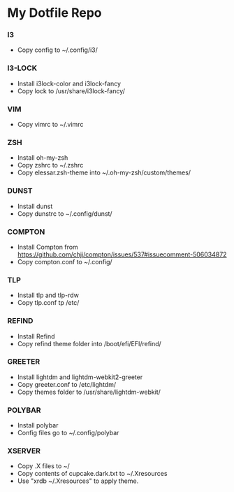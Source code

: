 # My Dotfile Repo

### I3
- Copy config to ~/.config/i3/

### I3-LOCK
- Install i3lock-color and i3lock-fancy
- Copy lock to /usr/share/i3lock-fancy/

### VIM
- Copy vimrc to ~/.vimrc

### ZSH
- Install oh-my-zsh
- Copy zshrc to ~/.zshrc
- Copy elessar.zsh-theme into ~/.oh-my-zsh/custom/themes/

### DUNST
- Install dunst
- Copy dunstrc to ~/.config/dunst/

### COMPTON
- Install Compton from https://github.com/chjj/compton/issues/537#issuecomment-506034872
- Copy compton.conf to ~/.config/

### TLP
- Install tlp and tlp-rdw
- Copy tlp.conf tp /etc/

### REFIND
- Install Refind
- Copy refind theme folder into /boot/efi/EFI/refind/

### GREETER
- Install lightdm and lightdm-webkit2-greeter
- Copy greeter.conf to /etc/lightdm/
- Copy themes folder to /usr/share/lightdm-webkit/

### POLYBAR
- Install polybar
- Config files go to ~/.config/polybar

### XSERVER
- Copy .X files to ~/
- Copy contents of cupcake.dark.txt to ~/.Xresources
- Use "xrdb ~/.Xresources" to apply theme.
